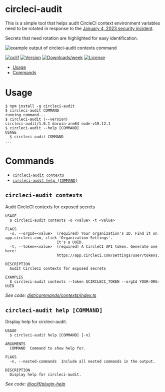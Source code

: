 circleci-audit
=================

This is a simple tool that helps audit CircleCI context environment variables need to be rotated in response
to the [January 4, 2023 security incident](https://circleci.com/blog/january-4-2023-security-alert/).

Secrets that need rotation are highlighted for easy identification.

![example output of circleci-audit contexts command](https://user-images.githubusercontent.com/630449/211111479-ab2f8a2c-5200-4ded-8c5e-aee2bce1f753.png)

[![oclif](https://img.shields.io/badge/cli-oclif-brightgreen.svg)](https://oclif.io)
[![Version](https://img.shields.io/npm/v/blimmer-circleci-audit.svg)](https://npmjs.org/package/circleci-audit)
[![Downloads/week](https://img.shields.io/npm/dw/blimmer-circleci-audit.svg)](https://npmjs.org/package/circleci-audit)
[![License](https://img.shields.io/npm/l/blimmer-circleci-audit.svg)](https://github.com/blimmer/circleci-audit/blob/main/package.json)

<!-- toc -->
* [Usage](#usage)
* [Commands](#commands)
<!-- tocstop -->
# Usage
<!-- usage -->
```sh-session
$ npm install -g circleci-audit
$ circleci-audit COMMAND
running command...
$ circleci-audit (--version)
circleci-audit/1.0.1 darwin-arm64 node-v18.12.1
$ circleci-audit --help [COMMAND]
USAGE
  $ circleci-audit COMMAND
...
```
<!-- usagestop -->
# Commands
<!-- commands -->
* [`circleci-audit contexts`](#circleci-audit-contexts)
* [`circleci-audit help [COMMAND]`](#circleci-audit-help-command)

## `circleci-audit contexts`

Audit CircleCI contexts for exposed secrets

```
USAGE
  $ circleci-audit contexts -o <value> -t <value>

FLAGS
  -o, --orgId=<value>  (required) Your organization's ID. Find it on app.circleci.com, click 'Organization Settings'.
                       It's a UUID.
  -t, --token=<value>  (required) A CircleCI API token. Generate one here:
                       https://app.circleci.com/settings/user/tokens.

DESCRIPTION
  Audit CircleCI contexts for exposed secrets

EXAMPLES
  $ circleci-audit contexts --token $CIRCLECI_TOKEN --orgId YOUR-ORG-UUID
```

_See code: [dist/commands/contexts/index.ts](https://github.com/blimmer/circleci-audit/blob/v1.0.1/dist/commands/contexts/index.ts)_

## `circleci-audit help [COMMAND]`

Display help for circleci-audit.

```
USAGE
  $ circleci-audit help [COMMAND] [-n]

ARGUMENTS
  COMMAND  Command to show help for.

FLAGS
  -n, --nested-commands  Include all nested commands in the output.

DESCRIPTION
  Display help for circleci-audit.
```

_See code: [@oclif/plugin-help](https://github.com/oclif/plugin-help/blob/v5.1.22/src/commands/help.ts)_
<!-- commandsstop -->
